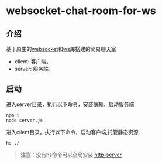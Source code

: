 # websocket-chat-room-for-ws

## 介绍
基于原生的[websocket](https://developer.mozilla.org/zh-CN/docs/Web/API/WebSocket)和[ws](https://www.npmjs.com/package/ws)库搭建的简易聊天室
- client: 客户端。
- server: 服务端。

## 启动
进入server目录，执行以下命令，安装依赖，启动服务端
```
npm i
node server.js
```
进入client目录，执行以下命令，启动客户端,托管静态资源

```
hs ./
```



>  注意：没有hs命令可以全局安装 [http-server](https://www.npmjs.com/package/http-server)